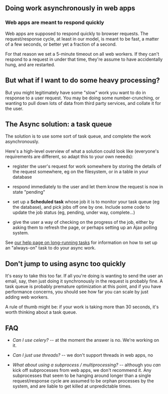 
<!--
.. title: Async work in Web apps
.. slug: AsyncInWebApps
.. date: 2017-07-21 11:35:28 UTC+01:00
.. tags:
.. category:
.. link:
.. description:
.. type: text
-->


## Doing work asynchronously in web apps

### Web apps are meant to respond quickly

Web apps are supposed to respond quickly to browser requests.  The
request/response cycle, at least in our model, is meant to be fast,
a matter of a few seconds, or better yet a fraction of a second.

For that reason we set a 5-minute timeout on all web workers.  If
they can't respond to a request in under that time, they're assume
to have accidentally hung, and are restarted.


## But what if I want to do some heavy processing?

But you might legitimately have some "slow" work you want to
do in response to a user request.  You may be doing some
number-crunching, or wanting to pull down lots of data from
third party services, and collate it for the user.

## The Async solution: a task queue

The solution is to use some sort of task queue, and complete
the work asynchronously. 

Here's a high-level overview of what a solution could look like
(everyone's requirements are different, so adapt this to your own
neeeds):

* register the user's request for work somewhere by storing
  the details of the request somewhere, eg on the filesystem,
  or in a table in your database

* respond immediately to the user and let them know the request
  is now in state "pending"

* set up a **Scheduled task** whose job it is to monitor your
  task queue (eg the database), and pick jobs off one by one.
  Include some code to update the job status (eg, pending, under way,
  complete...)

* give the user a way of checking on the progress of the job, either
  by asking them to refresh the page, or perhaps setting up an 
  Ajax polling system.


See [our help page on long-running tasks](/pages/LongRunningTasks) for
information on how to set up an "always-on" task to do your async work.


## Don't jump to using async too quickly

It's easy to take this too far.  If all you're doing is wanting to send
the user an email, say, then just doing it synchronously in the request
is probably fine.  A task queue is probably premature optimization at this
point, and if you have performance concerns, you should see how far you can
scale by just adding web workers.

A rule of thumb might be: if your work is taking more than 30 seconds, it's
worth thinking about a task queue.


## FAQ

* *Can I use celery?* -- at the moment the answer is no.  We're working on it.

* *Can I just use threads?* -- we don't support threads in web apps, no

* *What about using a subprocess / multiprocessing?* -- although  you *can* kick
  off subprocesses from web apps, we don't recommend it.  Any subprocesses that
  seem to be hanging around longer than a single request/response cycle are
  assumed to be orphan processes by the system, and are liable to get killed at
  unpredictable times.
